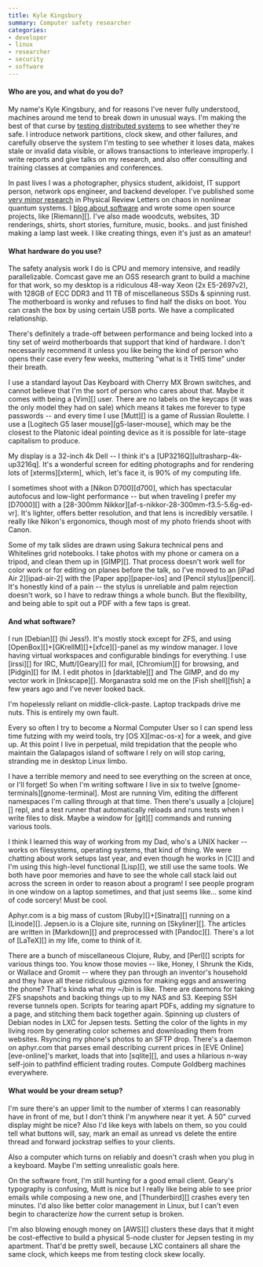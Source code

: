 ```yaml
---
title: Kyle Kingsbury
summary: Computer safety researcher
categories:
- developer
- linux
- researcher
- security
- software
---
```


#### Who are you, and what do you do?

My name's Kyle Kingsbury, and for reasons I've never fully understood, machines around me tend to break down in unusual ways. I'm making the best of that curse by [testing distributed systems](https://jepsen.io/ "Kyle's computer safety research company.") to see whether they're safe. I introduce network partitions, clock skew, and other failures, and carefully observe the system I'm testing to see whether it loses data, makes stale or invalid data visible, or allows transactions to interleave improperly. I write reports and give talks on my research, and also offer consulting and training classes at companies and conferences.

In past lives I was a photographer, physics student, aikidoist, IT support person, network ops engineer, and backend developer. I've published some [very minor research](https://arxiv.org/abs/0903.3931 "Kyle's chaos research paper.") in Physical Review Letters on chaos in nonlinear quantum systems. I [blog about software](https://aphyr.com/ "Kyle's personal website.") and wrote some open source projects, like [Riemann][]. I've also made woodcuts, websites, 3D renderings, shirts, short stories, furniture, music, books.. and just finished making a lamp last week. I like creating things, even it's just as an amateur!

#### What hardware do you use?

The safety analysis work I do is CPU and memory intensive, and readily parallelizable. Comcast gave me an OSS research grant to build a machine for that work, so my desktop is a ridiculous 48-way Xeon (2x E5-2697v2), with 128GB of ECC DDR3 and 11 TB of miscellaneous SSDs & spinning rust. The motherboard is wonky and refuses to find half the disks on boot. You can crash the box by using certain USB ports. We have a complicated relationship.

There's definitely a trade-off between performance and being locked into a tiny set of weird motherboards that support that kind of hardware. I don't necessarily recommend it unless you like being the kind of person who opens their case every few weeks, muttering "what is it THIS time" under their breath.

I use a standard layout Das Keyboard with Cherry MX Brown switches, and cannot believe that I'm the sort of person who cares about that. Maybe it comes with being a [Vim][] user. There are no labels on the keycaps (it was the only model they had on sale) which means it takes me forever to type passwords -- and every time I use [Mutt][] is a game of Russian Roulette. I use a [Logitech G5 laser mouse][g5-laser-mouse], which may be the closest to the Platonic ideal pointing device as it is possible for late-stage capitalism to produce.

My display is a 32-inch 4k Dell -- I think it's a [UP3216Q][ultrasharp-4k-up3216q]. It's a wonderful screen for editing photographs and for rendering lots of [xterms][xterm], which, let's face it, is 90% of my computing life.

I sometimes shoot with a [Nikon D700][d700], which has spectacular autofocus and low-light performance -- but when traveling I prefer my [D7000][] with a [28-300mm Nikkor][af-s-nikkor-28-300mm-f3.5-5.6g-ed-vr]. It's lighter, offers better resolution, and that lens is incredibly versatile. I really like Nikon's ergonomics, though most of my photo friends shoot with Canon.

Some of my talk slides are drawn using Sakura technical pens and Whitelines grid notebooks. I take photos with my phone or camera on a tripod, and clean them up in [GIMP][]. That process doesn't work well for color work or for editing on planes before the talk, so I've moved to an [iPad Air 2][ipad-air-2] with the [Paper app][paper-ios] and [Pencil stylus][pencil]. It's honestly kind of a pain -- the stylus is unreliable and palm rejection doesn't work, so I have to redraw things a whole bunch. But the flexibility, and being able to spit out a PDF with a few taps is great.

#### And what software?

I run [Debian][] (hi Jess!). It's mostly stock except for ZFS, and using [OpenBox][]+[GKrellM][]+[xfce][]-panel as my window manager. I love having virtual workspaces and configurable bindings for everything. I use [irssi][] for IRC, Mutt/[Geary][] for mail, [Chromium][] for browsing, and [Pidgin][] for IM. I edit photos in [darktable][] and The GIMP, and do my vector work in [Inkscape][]. Morganastra sold me on the [Fish shell][fish] a few years ago and I've never looked back.

I'm hopelessly reliant on middle-click-paste. Laptop trackpads drive me nuts. This is entirely my own fault.

Every so often I try to become a Normal Computer User so I can spend less time futzing with my weird tools, try [OS X][mac-os-x] for a week, and give up. At this point I live in perpetual, mild trepidation that the people who maintain the Galapagos island of software I rely on will stop caring, stranding me in desktop Linux limbo.

I have a terrible memory and need to see everything on the screen at once, or I'll forget! So when I'm writing software I live in six to twelve [gnome-terminals][gnome-terminal]. Most are running Vim, editing the different namespaces I'm calling through at that time. Then there's usually a [clojure][] repl, and a test runner that automatically reloads and runs tests when I write files to disk. Maybe a window for [git][] commands and running various tools.

I think I learned this way of working from my Dad, who's a UNIX hacker -- works on filesystems, operating systems, that kind of thing. We were chatting about work setups last year, and even though he works in [C][] and I'm using this high-level functional [Lisp][], we still use the same tools. We both have poor memories and have to see the whole call stack laid out across the screen in order to reason about a program! I see people program in one window on a laptop sometimes, and that just seems like... some kind of code sorcery! Must be cool.

Aphyr.com is a big mass of custom [Ruby][]+[Sinatra][] running on a [Linode][]. Jepsen.io is a Clojure site, running on [Skyliner][]. The articles are written in [Markdown][] and preprocessed with [Pandoc][]. There's a lot of [LaTeX][] in my life, come to think of it.

There are a bunch of miscellaneous Clojure, Ruby, and [Perl][] scripts for various things too. You know those movies -- like, Honey, I Shrunk the Kids, or Wallace and Gromit -- where they pan through an inventor's household and they have all these ridiculous gizmos for making eggs and answering the phone? That's kinda what my ~/bin is like. There are daemons for taking ZFS snapshots and backing things up to my NAS and S3. Keeping SSH reverse tunnels open. Scripts for tearing apart PDFs, adding my signature to a page, and stitching them back together again. Spinning up clusters of Debian nodes in LXC for Jepsen tests. Setting the color of the lights in my living room by generating color schemes and downloading them from websites. Rsyncing my phone's photos to an SFTP drop. There's a daemon on aphyr.com that parses email describing current prices in [EVE Online][eve-online]'s market, loads that into [sqlite][], and uses a hilarious n-way self-join to pathfind efficient trading routes. Compute Goldberg machines everywhere.

#### What would be your dream setup?

I'm sure there's an upper limit to the number of xterms I can reasonably have in front of me, but I don't think I'm anywhere near it yet. A 50" curved display might be nice? Also I'd like keys with labels on them, so you could tell what buttons will, say, mark an email as unread vs delete the entire thread and forward jockstrap selfies to your clients.

Also a computer which turns on reliably and doesn't crash when you plug in a keyboard. Maybe I'm setting unrealistic goals here.

On the software front, I'm still hunting for a good email client. Geary's typography is confusing, Mutt is nice but I really like being able to see prior emails while composing a new one, and [Thunderbird][] crashes every ten minutes. I'd also like better color management in Linux, but I can't even begin to characterize *how* the current setup is broken.

I'm also blowing enough money on [AWS][] clusters these days that it might be cost-effective to build a physical 5-node cluster for Jepsen testing in my apartment. That'd be pretty swell, because LXC containers all share the same clock, which keeps me from testing clock skew locally.